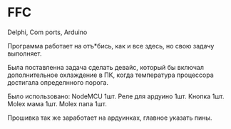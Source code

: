 # FFC
Delphi, Com ports, Arduino

Программа работает на отъ*бись, как и все здесь, но свою задачу выполняет.

Была поставленна задача сделать девайс, который бы включал дополнительное охлаждение в ПК, когда температура процессора достигала определнного порога.

Было использовано:
  NodeMCU           1шт.
  Реле для ардуино  1шт.
  Кнопка            1шт.
  Molex мама        1шт.
  Molex папа        1шт.
  
  Прошивка так же заработает на ардуинках, главное указать пины.

